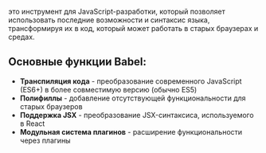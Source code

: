 это инструмент для JavaScript-разработки, который позволяет использовать последние возможности и синтаксис языка, трансформируя их в код, который может работать в старых браузерах и средах.

## Основные функции Babel:

- **Транспиляция кода** - преобразование современного JavaScript (ES6+) в более совместимую версию (обычно ES5)
- **Полифиллы** - добавление отсутствующей функциональности для старых браузеров
- **Поддержка JSX** - преобразование JSX-синтаксиса, используемого в React
- **Модульная система плагинов** - расширение функциональности через плагины